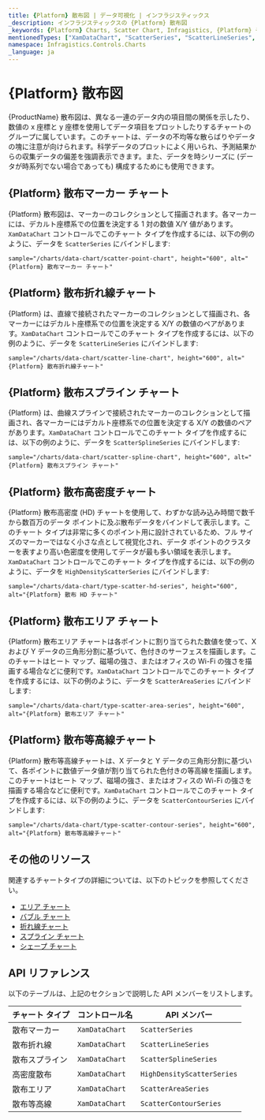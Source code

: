 ```yaml
---
title: {Platform} 散布図 | データ可視化 | インフラジスティックス
_description: インフラジスティックスの {Platform} 散布図
_keywords: {Platform} Charts, Scatter Chart, Infragistics, {Platform} チャート, 散布図, インフラジスティックス
mentionedTypes: ["XamDataChart", "ScatterSeries", "ScatterLineSeries", "ScatterSplineSeries", "HighDensityScatterSeries", "ScatterAreaSeries", "ScatterContourSeries", 'Series']
namespace: Infragistics.Controls.Charts
_language: ja
---
```

# {Platform} 散布図

{ProductName} 散布図は、異なる一連のデータ内の項目間の関係を示したり、数値の x 座標と y 座標を使用してデータ項目をプロットしたりするチャートのグループに属しています。このチャートは、データの不均等な散らばりやデータの塊に注意が向けられます。科学データのプロットによく用いられ、予測結果からの収集データの偏差を強調表示できます。また、データを時シリーズに (データが時系列でない場合であっても) 構成するためにも使用できます。

## {Platform} 散布マーカー チャート

{Platform} 散布図は、マーカーのコレクションとして描画されます。各マーカーには、デカルト座標系での位置を決定する 1 対の数値 X/Y 値があります。`XamDataChart` コントロールでこのチャート タイプを作成するには、以下の例のように、データを `ScatterSeries` にバインドします:

`sample="/charts/data-chart/scatter-point-chart", height="600", alt="{Platform} 散布マーカー チャート"`



<div class="divider--half"></div>

## {Platform} 散布折れ線チャート

{Platform} は、直線で接続されたマーカーのコレクションとして描画され、各マーカーにはデカルト座標系での位置を決定する X/Y の数値のペアがあります。`XamDataChart` コントロールでこのチャート タイプを作成するには、以下の例のように、データを `ScatterLineSeries` にバインドします:

`sample="/charts/data-chart/scatter-line-chart", height="600", alt="{Platform} 散布折れ線チャート"`



<div class="divider--half"></div>

## {Platform} 散布スプライン チャート

{Platform} は、曲線スプラインで接続されたマーカーのコレクションとして描画され、各マーカーにはデカルト座標系での位置を決定する X/Y の数値のペアがあります。`XamDataChart` コントロールでこのチャート タイプを作成するには、以下の例のように、データを `ScatterSplineSeries` にバインドします:

`sample="/charts/data-chart/scatter-spline-chart", height="600", alt="{Platform} 散布スプライン チャート"`



<div class="divider--half"></div>

## {Platform} 散布高密度チャート

{Platform} 散布高密度 (HD) チャートを使用して、わずかな読み込み時間で数千から数百万のデータ ポイントに及ぶ散布データをバインドして表示します。このチャート タイプは非常に多くのポイント用に設計されているため、フル サイズのマーカーではなく小さな点として視覚化され、データ ポイントのクラスターを表すより高い色密度を使用してデータが最も多い領域を表示します。`XamDataChart` コントロールでこのチャート タイプを作成するには、以下の例のように、データを `HighDensityScatterSeries` にバインドします:

`sample="/charts/data-chart/type-scatter-hd-series", height="600", alt="{Platform} 散布 HD チャート"`



<div class="divider--half"></div>

## {Platform} 散布エリア チャート

{Platform} 散布エリア チャートは各ポイントに割り当てられた数値を使って、X および Y データの三角形分割に基づいて、色付きのサーフェスを描画します。このチャートはヒート マップ、磁場の強さ、またはオフィスの Wi-Fi の強さを描画する場合などに便利です。`XamDataChart` コントロールでこのチャート タイプを作成するには、以下の例のように、データを `ScatterAreaSeries` にバインドします:

`sample="/charts/data-chart/type-scatter-area-series", height="600", alt="{Platform} 散布エリア チャート"`



<div class="divider--half"></div>

## {Platform} 散布等高線チャート

{Platform} 散布等高線チャートは、X データと Y データの三角形分割に基づいて、各ポイントに数値データ値が割り当てられた色付きの等高線を描画します。このチャートはヒート マップ、磁場の強さ、またはオフィスの Wi-Fi の強さを描画する場合などに便利です。`XamDataChart` コントロールでこのチャート タイプを作成するには、以下の例のように、データを `ScatterContourSeries` にバインドします:

`sample="/charts/data-chart/type-scatter-contour-series", height="600", alt="{Platform} 散布等高線チャート"`



<div class="divider--half"></div>

## その他のリソース

関連するチャートタイプの詳細については、以下のトピックを参照してください。

- [エリア チャート](area-chart.md)
- [バブル チャート](bubble-chart.md)
- [折れ線チャート](line-chart.md)
- [スプライン チャート](spline-chart.md)
- [シェープ チャート](shape-chart.md)

## API リファレンス

以下のテーブルは、上記のセクションで説明した API メンバーをリストします。

| チャート タイプ                  | コントロール名   | API メンバー |
| ----------------------------|----------------|------------------------ |
| 散布マーカー              | `XamDataChart` | `ScatterSeries` |
| 散布折れ線                | `XamDataChart` | `ScatterLineSeries` |
| 散布スプライン              | `XamDataChart` | `ScatterSplineSeries` |
| 高密度散布        | `XamDataChart` | `HighDensityScatterSeries` |
| 散布エリア                | `XamDataChart` | `ScatterAreaSeries` |
| 散布等高線             | `XamDataChart` | `ScatterContourSeries` |
